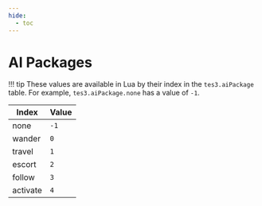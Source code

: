 ```yaml
---
hide:
  - toc
---
```


# AI Packages

!!! tip
	These values are available in Lua by their index in the `tes3.aiPackage` table. For example, `tes3.aiPackage.none` has a value of `-1`.

Index    | Value
-------- | -----
none     | `-1`
wander   | `0`
travel   | `1`
escort   | `2`
follow   | `3`
activate | `4`
